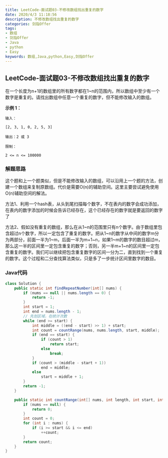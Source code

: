 ```yaml
---
title: LeetCode-面试题03-不修改数组找出重复的数字
date: 2020/4/3 11:18:56
description: 不修改数组找出重复的数字
categories: 剑指Offer
tags: 
- 数组
- 剑指Offer
- Java
- python
- Easy
keywords: 数组,Java,python,Easy,剑指Offer
---
```


## LeetCode-面试题03-不修改数组找出重复的数字

在一个长度为n+1的数组里的所有数字都在1~n的范围内，所以数组中至少有一个数字是重复的。请找出数组中任意一个重复的数字，但不能修改输入的数组。

<!--more-->

**示例 1：**

```
输入：

[2, 3, 1, 0, 2, 5, 3]

输出：2 或 3 

限制：

2 <= n <= 100000
```

### 解题思路

这个题和上一个题类似，但是不能修改输入的数组，可以沿用上一个题的方法，创建一个数组来复制原数组。代价是需要O(n)的辅助空间。这里主要尝试避免使用O(n)辅助空间的解法。

方法1、利用一个hash表，从头到尾扫描每个数字，不在表内的数字会成功添加，在表内的数字添加的时候会告诉已经存在，这个已经存在的数字就是要返回的数字了

方法2、假如没有重复的数组，那么在从1~n的范围里只有n个数字。由于数组里包含超过n个数字，所以一定包含了重复的数字。把从1~n的数字从中间的数字m分为两部分，前面一半为1~m，后面一半为m+1~n，如果1~m的数字的数目超过m，那么这一半的区间里一定包含重复的数字；否则，另一半m+1~n的区间里一定包含重复的数字。我们可以继续把包含重复数字的区间一分为二，直到找到一个重复的数字。这个过程和二分查找算法类似，只是多了一步统计区间里数字的数目。

### Java代码

```java
class Solution {
    public static int findRepeatNumber(int[] nums) {
        if (nums == null || nums.length == 0) {
            return -1;
        }
        int start = 1;
        int end = nums.length - 1;
        // 先划区域，在统计次数
        while (end >= start) {
            int middle = ((end - start) >> 1) + start;
            int count = countRange(nums, nums.length, start, middle);
            if (end == start) {
                if (count > 1)
                    return start;
                else
                    break;
            }
            if (count > (middle - start + 1))
                end = middle;
            else
                start = middle + 1;
        }
        return -1;
    }

    public static int countRange(int[] nums, int length, int start, int end) {
        if (nums == null) {
            return 0;
        }
        int count = 0;
        for (int i : nums) {
            if (i >= start && i <= end)
                ++count;
        }
        return count;
    }
}
```
